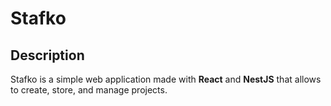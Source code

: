 # Stafko

## Description
Stafko is a simple web application made with **React** and **NestJS** that allows to create, store, and manage projects. 
